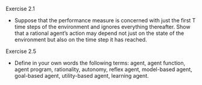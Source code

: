 Exercise 2.1 
- Suppose that the performance measure is concerned with just the first T time steps of
the environment and ignores everything thereafter. Show that a rational agent’s action may
depend not just on the state of the environment but also on the time step it has reached.



Exercise 2.5 
- Define in your own words the following terms: agent, agent function, agent program,
rationality, autonomy, reflex agent, model-based agent, goal-based agent, utility-based agent,
learning agent.
